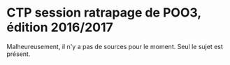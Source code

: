 # CTP session ratrapage de POO3, édition 2016/2017
Malheureusement, il n'y a pas de sources pour le moment. Seul le sujet est présent.
